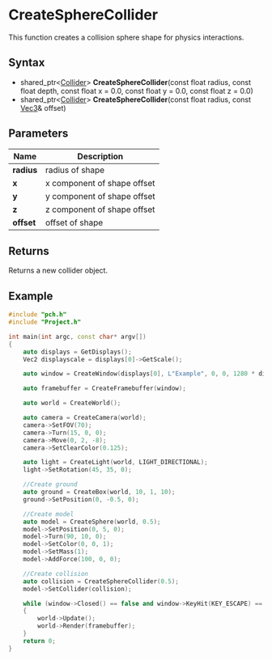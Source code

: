 # CreateSphereCollider #
This function creates a collision sphere shape for physics interactions.

## Syntax ##
- shared_ptr<[Collider](Collision.md)> **CreateSphereCollider**(const float radius, const float depth, const float x = 0.0, const float y = 0.0, const float z = 0.0)
- shared_ptr<[Collider](Collision.md)> **CreateSphereCollider**(const float radius, const [Vec3](Vec3.md)& offset)

## Parameters ##
|Name|Description|
|---|----|
|**radius**|radius of shape|
|**x**|x component of shape offset|
|**y**|y component of shape offset|
|**z**|z component of shape offset|
|**offset**|offset of shape|

## Returns ##
Returns a new collider object.

## Example ##
```c++
#include "pch.h"
#include "Project.h"

int main(int argc, const char* argv[])
{
    auto displays = GetDisplays();
    Vec2 displayscale = displays[0]->GetScale();

    auto window = CreateWindow(displays[0], L"Example", 0, 0, 1280 * displayscale.x, 720 * displayscale.y);

    auto framebuffer = CreateFramebuffer(window);

    auto world = CreateWorld();

    auto camera = CreateCamera(world);
    camera->SetFOV(70);
    camera->Turn(15, 0, 0);
    camera->Move(0, 2, -8);
    camera->SetClearColor(0.125);

    auto light = CreateLight(world, LIGHT_DIRECTIONAL);
    light->SetRotation(45, 35, 0);

    //Create ground
    auto ground = CreateBox(world, 10, 1, 10);
    ground->SetPosition(0, -0.5, 0);

    //Create model
    auto model = CreateSphere(world, 0.5);
    model->SetPosition(0, 5, 0);
    model->Turn(90, 10, 0);
    model->SetColor(0, 0, 1);
    model->SetMass(1);
    model->AddForce(100, 0, 0);

    //Create collision
    auto collision = CreateSphereCollider(0.5);
    model->SetCollider(collision);

    while (window->Closed() == false and window->KeyHit(KEY_ESCAPE) == false)
    {
        world->Update();
        world->Render(framebuffer);
    }
    return 0;
}
```